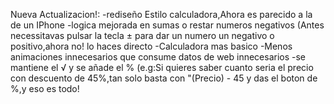 Nueva Actualizacion!:
-rediseño Estilo calculadora,Ahora es parecido a la de un IPhone
-logica mejorada en sumas o restar numeros negativos (Antes necessitavas pulsar la tecla ± para dar un numero un negativo o positivo,ahora no! lo haces directo
-Calculadora mas basico
-Menos animaciones innecesarios que consume datos de web innecesarios
-se mantiene el √ y se añade el % (e.g:Si quieres saber cuanto seria el precio con descuento de 45%,tan solo basta con "(Precio) - 45 y das el boton de %,y eso es todo!
